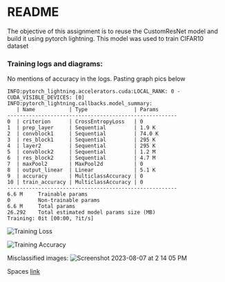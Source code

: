 # README

The objective of this assignment is to reuse the CustomResNet model and build it using pytorch lightning. This model was used to train CIFAR10 dataset  

### Training logs and diagrams: 

No mentions of accuracy in the logs. Pasting graph pics below

```
INFO:pytorch_lightning.accelerators.cuda:LOCAL_RANK: 0 - CUDA_VISIBLE_DEVICES: [0]
INFO:pytorch_lightning.callbacks.model_summary:
   | Name           | Type               | Params
-------------------------------------------------------
0  | criterion      | CrossEntropyLoss   | 0     
1  | prep_layer     | Sequential         | 1.9 K 
2  | convblock1     | Sequential         | 74.0 K
3  | res_block1     | Sequential         | 295 K 
4  | layer2         | Sequential         | 295 K 
5  | convblock2     | Sequential         | 1.2 M 
6  | res_block2     | Sequential         | 4.7 M 
7  | maxPool2       | MaxPool2d          | 0     
8  | output_linear  | Linear             | 5.1 K 
9  | accuracy       | MulticlassAccuracy | 0     
10 | train_accuracy | MulticlassAccuracy | 0     
-------------------------------------------------------
6.6 M     Trainable params
0         Non-trainable params
6.6 M     Total params
26.292    Total estimated model params size (MB)
Training: 0it [00:00, ?it/s]
```

![Training Loss](https://github.com/sagawritescode/ERAAssignment12/assets/45040561/90017128-9c83-47a4-9222-4bf340933002)

![Training Accuracy](https://github.com/sagawritescode/ERAAssignment12/assets/45040561/6ac37ca8-7b84-4f24-9665-ca13a1b88c3f)

Misclassified images: 
![Screenshot 2023-08-07 at 2 14 05 PM](https://github.com/sagawritescode/ERAAssignment12/assets/45040561/b9cffe58-0370-438c-a89d-83a3ea9e0007)

Spaces [link](https://huggingface.co/spaces/samundarcodes101/ResnetLightning2/blob/main/app.py)
